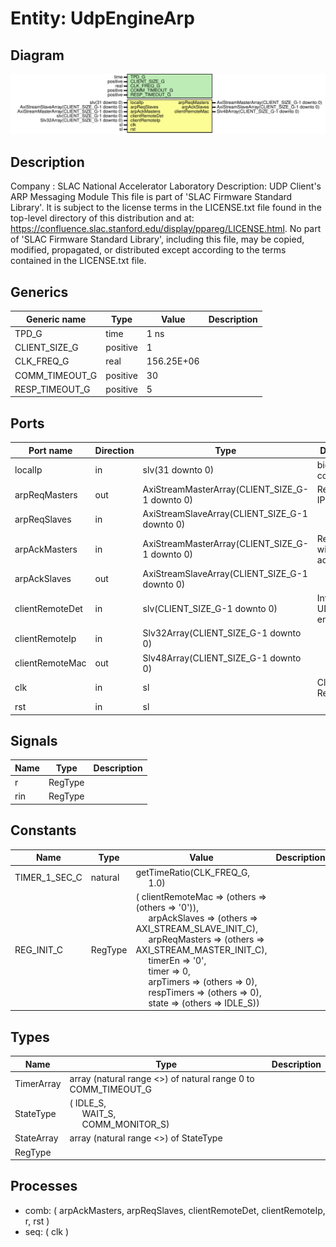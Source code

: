 # Entity: UdpEngineArp

## Diagram

![Diagram](UdpEngineArp.svg "Diagram")
## Description

Company    : SLAC National Accelerator Laboratory
Description: UDP Client's ARP Messaging Module
This file is part of 'SLAC Firmware Standard Library'.
It is subject to the license terms in the LICENSE.txt file found in the
top-level directory of this distribution and at:
   https://confluence.slac.stanford.edu/display/ppareg/LICENSE.html.
No part of 'SLAC Firmware Standard Library', including this file,
may be copied, modified, propagated, or distributed except according to
the terms contained in the LICENSE.txt file.
## Generics

| Generic name   | Type     | Value      | Description |
| -------------- | -------- | ---------- | ----------- |
| TPD_G          | time     | 1 ns       |             |
| CLIENT_SIZE_G  | positive | 1          |             |
| CLK_FREQ_G     | real     | 156.25E+06 |             |
| COMM_TIMEOUT_G | positive | 30         |             |
| RESP_TIMEOUT_G | positive | 5          |             |
## Ports

| Port name       | Direction | Type                                           | Description                       |
| --------------- | --------- | ---------------------------------------------- | --------------------------------- |
| localIp         | in        | slv(31 downto 0)                               |  big-Endian configuration         |
| arpReqMasters   | out       | AxiStreamMasterArray(CLIENT_SIZE_G-1 downto 0) | Request via IP address            |
| arpReqSlaves    | in        | AxiStreamSlaveArray(CLIENT_SIZE_G-1 downto 0)  |                                   |
| arpAckMasters   | in        | AxiStreamMasterArray(CLIENT_SIZE_G-1 downto 0) | Respond with MAC address          |
| arpAckSlaves    | out       | AxiStreamSlaveArray(CLIENT_SIZE_G-1 downto 0)  |                                   |
| clientRemoteDet | in        | slv(CLIENT_SIZE_G-1 downto 0)                  | Interface to UDP Client engine(s) |
| clientRemoteIp  | in        | Slv32Array(CLIENT_SIZE_G-1 downto 0)           |                                   |
| clientRemoteMac | out       | Slv48Array(CLIENT_SIZE_G-1 downto 0)           |                                   |
| clk             | in        | sl                                             | Clock and Reset                   |
| rst             | in        | sl                                             |                                   |
## Signals

| Name | Type    | Description |
| ---- | ------- | ----------- |
| r    | RegType |             |
| rin  | RegType |             |
## Constants

| Name          | Type    | Value                                                                                                                                                                                                                                                                                                                                                                                                                                                                                                                                                                                                                                            | Description |
| ------------- | ------- | ------------------------------------------------------------------------------------------------------------------------------------------------------------------------------------------------------------------------------------------------------------------------------------------------------------------------------------------------------------------------------------------------------------------------------------------------------------------------------------------------------------------------------------------------------------------------------------------------------------------------------------------------ | ----------- |
| TIMER_1_SEC_C | natural |  getTimeRatio(CLK_FREQ_G,<br><span style="padding-left:20px"> 1.0)                                                                                                                                                                                                                                                                                                                                                                                                                                                                                                                                                                               |             |
| REG_INIT_C    | RegType |  (       clientRemoteMac  => (others => (others => '0')),<br><span style="padding-left:20px">       arpAckSlaves     => (others => AXI_STREAM_SLAVE_INIT_C),<br><span style="padding-left:20px">       arpReqMasters    => (others => AXI_STREAM_MASTER_INIT_C),<br><span style="padding-left:20px">       timerEn          => '0',<br><span style="padding-left:20px">       timer            => 0,<br><span style="padding-left:20px">       arpTimers        => (others => 0),<br><span style="padding-left:20px">       respTimers       => (others => 0),<br><span style="padding-left:20px">       state            => (others => IDLE_S)) |             |
## Types

| Name       | Type                                                                                                       | Description |
| ---------- | ---------------------------------------------------------------------------------------------------------- | ----------- |
| TimerArray | array (natural range <>) of natural range 0 to COMM_TIMEOUT_G                                              |             |
| StateType  | ( IDLE_S,<br><span style="padding-left:20px"> WAIT_S,<br><span style="padding-left:20px"> COMM_MONITOR_S)  |             |
| StateArray | array (natural range <>) of StateType                                                                      |             |
| RegType    |                                                                                                            |             |
## Processes
- comb: ( arpAckMasters, arpReqSlaves, clientRemoteDet, clientRemoteIp, r, rst )
- seq: ( clk )
